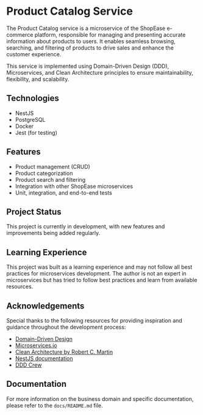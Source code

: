 # Product Catalog Service

The Product Catalog service is a microservice of the ShopEase e-commerce platform, responsible for managing and presenting accurate information about products to users. It enables seamless browsing, searching, and filtering of products to drive sales and enhance the customer experience.

This service is implemented using Domain-Driven Design (DDD), Microservices, and Clean Architecture principles to ensure maintainability, flexibility, and scalability.

## Technologies

- NestJS
- PostgreSQL
- Docker
- Jest (for testing)

## Features

- Product management (CRUD)
- Product categorization
- Product search and filtering
- Integration with other ShopEase microservices
- Unit, integration, and end-to-end tests

## Project Status

This project is currently in development, with new features and improvements being added regularly.

## Learning Experience

This project was built as a learning experience and may not follow all best practices for microservices development. The author is not an expert in microservices but has tried to follow best practices and learn from available resources.

## Acknowledgements

Special thanks to the following resources for providing inspiration and guidance throughout the development process:

- [Domain-Driven Design](https://dddcommunity.org/book/evans_2003/)
- [Microservices.io](https://microservices.io/)
- [Clean Architecture by Robert C. Martin](https://www.amazon.com/Clean-Architecture-Craftsmans-Software-Structure/dp/0134494164)
- [NestJS documentation](https://nestjs.com/)
- [DDD Crew](https://github.com/ddd-crew/)

## Documentation

For more information on the business domain and specific documentation, please refer to the `docs/README.md` file.
